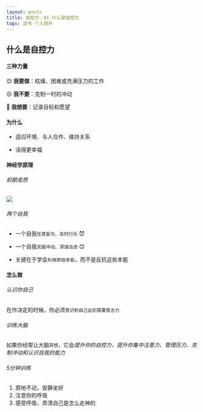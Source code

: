 ```yaml
---
layout: posts
title: 自控力：01 什么是自控力
tags: 读书 个人提升
---
```



## 什么是自控力

#### 三种力量
😊 **我要做**：枯燥、困难或充满压力的工作

😣 **我不要**：克制一时的冲动

🤑 **我想要**：记录目标和愿望

#### 为什么
* 适应环境、与人合作、维持关系

* 活得更幸福

#### 神经学原理
###### 前额皮质
![](http://8.134.51.249/DailyNotes/assets/images/%E8%87%AA%E6%8E%A7%E5%8A%9B-1.jpeg)

###### 两个自我
* 一个自我`任意妄为、及时行乐` 😈
* 一个自我`克服冲动、深谋远虑` 😊

* 关键在于学会`利用原始本能`，而不是反抗这些本能

#### 怎么做
###### 认识你自己
在作决定的时候，你必须`意识到自己此刻需要意志力`

###### 训练大脑
如果你经常让大脑`冥想`，它会*提升你的自控力，提升你集中注意力、管理压力、克制冲动和认识自我的能力*

###### 5分钟训练
1. 原地不动，安静坐好
2. 注意你的呼吸
3. 感受呼吸，弄清自己是怎么走神的

